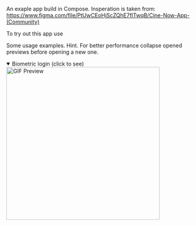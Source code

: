 An exaple app build in Compose. Insperation is taken from: https://www.figma.com/file/PtUwCEoHjScZQhE7flTwqB/Cine-Now-App-(Community)

To try out this app use 

Some usage examples. Hint. For better performance collapse opened previews before opening a new one.
<details open>
  <summary>Biometric login (click to see)</summary>
  <a>
    <img height="400" src="https://github.com/ukhanyov/CinemaDummyApp/blob/master/gif_login_biometric.gif" alt="GIF Preview"> 
  </a>
</details>
